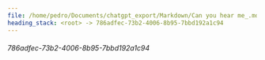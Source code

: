 ```yaml
---
file: /home/pedro/Documents/chatgpt_export/Markdown/Can you hear me_.md
heading_stack: <root> -> 786adfec-73b2-4006-8b95-7bbd192a1c94
---
```

###### 786adfec-73b2-4006-8b95-7bbd192a1c94
